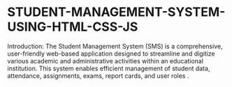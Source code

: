 # STUDENT-MANAGEMENT-SYSTEM-USING-HTML-CSS-JS 
Introduction:  The Student Management System (SMS) is a comprehensive, user-friendly web-based application designed to streamline and digitize various academic and administrative activities within an educational institution. This system enables efficient management of student data, attendance, assignments, exams, report cards, and user roles .
